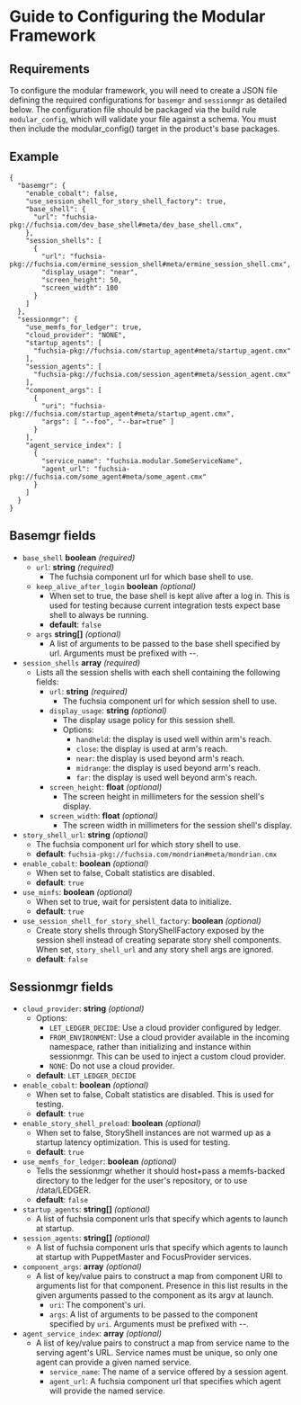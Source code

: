 # Guide to Configuring the Modular Framework

## Requirements

To configure the modular framework, you will need to create a JSON file defining
the required configurations for `basemgr` and `sessionmgr` as detailed below.
The configuration file should be packaged via the build rule `modular_config`,
which will validate your file against a schema. You must then include the
modular_config() target in the product's base packages.

## Example

```
{
  "basemgr": {
    "enable_cobalt": false,
    "use_session_shell_for_story_shell_factory": true,
    "base_shell": {
      "url": "fuchsia-pkg://fuchsia.com/dev_base_shell#meta/dev_base_shell.cmx",
    },
    "session_shells": [
      {
        "url": "fuchsia-pkg://fuchsia.com/ermine_session_shell#meta/ermine_session_shell.cmx",
        "display_usage": "near",
        "screen_height": 50,
        "screen_width": 100
      }
    ]
  },
  "sessionmgr": {
    "use_memfs_for_ledger": true,
    "cloud_provider": "NONE",
    "startup_agents": [
      "fuchsia-pkg://fuchsia.com/startup_agent#meta/startup_agent.cmx"
    ],
    "session_agents": [
      "fuchsia-pkg://fuchsia.com/session_agent#meta/session_agent.cmx"
    ],
    "component_args": [
      {
        "uri": "fuchsia-pkg://fuchsia.com/startup_agent#meta/startup_agent.cmx",
        "args": [ "--foo", "--bar=true" ]
      }
    ],
    "agent_service_index": [
      {
        "service_name": "fuchsia.modular.SomeServiceName",
        "agent_url": "fuchsia-pkg://fuchsia.com/some_agent#meta/some_agent.cmx"
      }
    ]
  }
}
```

## Basemgr fields

- `base_shell` **boolean** _(required)_
  - `url`: **string** _(required)_
    - The fuchsia component url for which base shell to use.
  - `keep_alive_after_login` **boolean** _(optional)_
    - When set to true, the base shell is kept alive after a log in. This is
      used for testing because current integration tests expect base shell
      to always be running.
    - **default**: `false`
  - `args` **string[]** _(optional)_
    - A list of arguments to be passed to the base shell specified by url.
      Arguments must be prefixed with --.
- `session_shells` **array** _(required)_
  - Lists all the session shells with each shell containing the following
    fields:
    - `url`: **string** _(required)_
      - The fuchsia component url for which session shell to use.
    - `display_usage`: **string** _(optional)_
      - The display usage policy for this session shell.
      - Options:
        - `handheld`: the display is used well within arm's reach.
        - `close`: the display is used at arm's reach.
        - `near`: the display is used beyond arm's reach.
        - `midrange`: the display is used beyond arm's reach.
        - `far`: the display is used well beyond arm's reach.
    - `screen_height`: **float** _(optional)_
      - The screen height in millimeters for the session shell's display.
    - `screen_width`: **float** _(optional)_
      - The screen width in millimeters for the session shell's display.
- `story_shell_url`: **string** _(optional)_
  - The fuchsia component url for which story shell to use.
  - **default**: `fuchsia-pkg://fuchsia.com/mondrian#meta/mondrian.cmx`
- `enable_cobalt`: **boolean** _(optional)_
  - When set to false, Cobalt statistics are disabled.
  - **default**: `true`
- `use_minfs`: **boolean** _(optional)_
  - When set to true, wait for persistent data to initialize.
  - **default**: `true`
- `use_session_shell_for_story_shell_factory`: **boolean** _(optional)_
  - Create story shells through StoryShellFactory exposed by the session shell
    instead of creating separate story shell components. When set,
    `story_shell_url` and any story shell args are ignored.
  - **default**: `false`

## Sessionmgr fields

- `cloud_provider`: **string** _(optional)_
  - Options:
    - `LET_LEDGER_DECIDE`: Use a cloud provider configured by ledger.
    - `FROM_ENVIRONMENT`: Use a cloud provider available in the incoming
      namespace, rather than initializing and instance within sessionmgr.
      This can be used to inject a custom cloud provider.
    - `NONE`: Do not use a cloud provider.
  - **default**: `LET_LEDGER_DECIDE`
- `enable_cobalt`: **boolean** _(optional)_
  - When set to false, Cobalt statistics are disabled. This is used for
    testing.
  - **default**: `true`
- `enable_story_shell_preload`: **boolean** _(optional)_
  - When set to false, StoryShell instances are not warmed up as a startup
    latency optimization. This is used for testing.
  - **default**: `true`
- `use_memfs_for_ledger`: **boolean** _(optional)_
  - Tells the sessionmgr whether it should host+pass a memfs-backed directory
    to the ledger for the user's repository, or to use /data/LEDGER.
  - **default**: `false`
- `startup_agents`: **string[]** _(optional)_
  - A list of fuchsia component urls that specify which agents to launch at
    startup.
- `session_agents`: **string[]** _(optional)_
  - A list of fuchsia component urls that specify which agents to launch at
    startup with PuppetMaster and FocusProvider services.
- `component_args`: **array** _(optional)_
  - A list of key/value pairs to construct a map from component URI to
    arguments list for that component. Presence in this list results in the
    given arguments passed to the component as its argv at launch.
    - `uri`: The component's uri.
    - `args`: A list of arguments to be passed to the component specified by
      `uri`. Arguments must be prefixed with --.
- `agent_service_index`: **array** _(optional)_
  - A list of key/value pairs to construct a map from service name to the
    serving agent's URL. Service names must be unique, so only one agent can
    provide a given named service.
    - `service_name`: The name of a service offered by a session agent.
    - `agent_url`: A fuchsia component url that specifies which agent will
      provide the named service.
